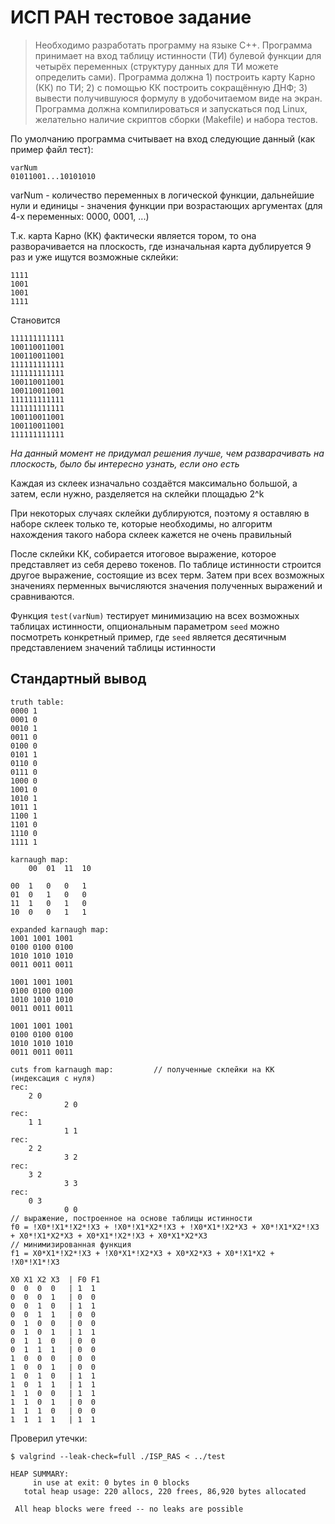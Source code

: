 # ИСП РАН тестовое задание

>Необходимо разработать программу на языке C++. Программа принимает на вход таблицу истинности (ТИ) булевой функции для четырёх переменных (структуру данных для ТИ можете определить сами). Программа должна 1) построить карту Карно (КК) по ТИ; 2)  с помощью КК построить сокращённую ДНФ; 3) вывести получившуюся формулу в удобочитаемом виде на экран. Программа должна компилироваться и запускаться под Linux, желательно наличие скриптов сборки (Makefile) и набора тестов.

По умолчанию программа считывает на вход следующие данный (как пример файл тест):
```
varNum
01011001...10101010
```
varNum - количество переменных в логической функции, дальнейшие нули и единицы - значения функции при возрастающих аргументах (для 4-х переменных: 0000, 0001, ...)

Т.к. карта Карно (КК) фактически является тором, то она разворачивается на плоскость, где изначальная карта дублируется 9 раз и уже ищутся возможные склейки:

```
1111
1001
1001
1111
```
Становится
```
111111111111
100110011001
100110011001
111111111111
111111111111
100110011001
100110011001
111111111111
111111111111
100110011001
100110011001
111111111111
```
_На данный момент не придумал решения лучше, чем разварачивать на плоскость, было бы интересно узнать, если оно есть_

Каждая из склеек изначально создаётся максимально большой, а затем, если нужно, разделяется на склейки площадью 2^k

При некоторых случаях склейки дублируются, поэтому я оставляю в наборе склеек только те, которые необходимы, но алгоритм нахождения такого набора склеек кажется не очень правильный

После склейки КК, собирается итоговое выражение, которое представляет из себя дерево токенов.
По таблице истинности строится другое выражение, состоящие из всех терм. Затем при всех возможных значениях перменных вычисляются значения полученных выражений и сравниваются.

Функция ```test(varNum)``` тестирует минимизацию на всех возможных таблицах истинности, опциональным параметром ```seed``` можно посмотреть конкретный пример, где ```seed``` является десятичным представлением значений таблицы истинности


## Стандартный вывод

```
truth table:
0000 1
0001 0
0010 1
0011 0
0100 0
0101 1
0110 0
0111 0
1000 0
1001 0
1010 1
1011 1
1100 1
1101 0
1110 0
1111 1

karnaugh map:
	00	01	11	10

00	1	0	0	1
01	0	1	0	0
11	1	0	1	0
10	0	0	1	1

expanded karnaugh map:
1001 1001 1001
0100 0100 0100
1010 1010 1010
0011 0011 0011

1001 1001 1001
0100 0100 0100
1010 1010 1010
0011 0011 0011

1001 1001 1001
0100 0100 0100
1010 1010 1010
0011 0011 0011

cuts from karnaugh map:         // полученные склейки на КК (индексация с нуля)
rec:
	2 0
            2 0
rec:
	1 1
            1 1
rec:
	2 2
            3 2
rec:
	3 2
            3 3
rec:
	0 3
            0 0
// выражение, построенное на основе таблицы истинности
f0 = !X0*!X1*!X2*!X3 + !X0*!X1*X2*!X3 + !X0*X1*!X2*X3 + X0*!X1*X2*!X3 + X0*!X1*X2*X3 + X0*X1*!X2*!X3 + X0*X1*X2*X3
// минимизированная функция
f1 = X0*X1*!X2*!X3 + !X0*X1*!X2*X3 + X0*X2*X3 + X0*!X1*X2 + !X0*!X1*!X3

X0 X1 X2 X3  | F0 F1
0  0  0  0   | 1  1
0  0  0  1   | 0  0
0  0  1  0   | 1  1
0  0  1  1   | 0  0
0  1  0  0   | 0  0
0  1  0  1   | 1  1
0  1  1  0   | 0  0
0  1  1  1   | 0  0
1  0  0  0   | 0  0
1  0  0  1   | 0  0
1  0  1  0   | 1  1
1  0  1  1   | 1  1
1  1  0  0   | 1  1
1  1  0  1   | 0  0
1  1  1  0   | 0  0
1  1  1  1   | 1  1
```

Проверил утечки:
```
$ valgrind --leak-check=full ./ISP_RAS < ../test

HEAP SUMMARY:
     in use at exit: 0 bytes in 0 blocks
   total heap usage: 220 allocs, 220 frees, 86,920 bytes allocated

 All heap blocks were freed -- no leaks are possible
```